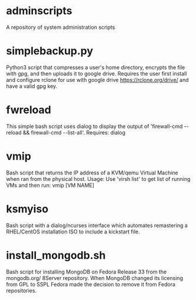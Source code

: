 # adminscripts
A repository of system administration scripts

# simplebackup.py
Python3 script that compresses a user's home directory, encrypts the file with gpg, and then uploads it to google drive. 
Requires the user first install and configure rclone for use with google drive https://rclone.org/drive/ and have a valid gpg key.

# fwreload
This simple bash script uses dialog to display the output of 'firewall-cmd --reload && firewall-cmd --list-all'.
Requires: dialog

# vmip
Bash script that returns the IP address of a KVM/qemu Virtual Machine when ran from the physical host. 
Usage: Use 'virsh list' to get list of running VMs and then run: vmip \[VM NAME]

# ksmyiso
Bash script with a dialog/ncurses interface which automates remastering a RHEL/CentOS installation ISO to include a kickstart file.

# install_mongodb.sh
Bash script for installing MongoDB on Fedora Release 33 from the mongodb.org/ 8Server repository. When MongoDB changed its licensing from GPL to SSPL Fedora made the decision to remove it from Fedora repositories.
